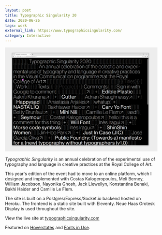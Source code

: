 ```yaml
---
layout: post
title: Typographic Singularity 20
date: 2020-06-26
tags: work
external_link: https://www.typographicsingularity.com/
category: Interactive
---
```


![ts](/assets/projects/ts-2020.png)

*Typographic Singularity* is an annual celebration of the experimental use of typography and language in creative practices at the Royal College of Art.

This year's edition of the event had to move to an online platform, which I designed and implemented with Costas Kalogeropoulos, Meli Berney, William Jacobson, Nayonika Ghosh, Jack Llewellyn, Konstantina Benaki, Bakhi Haider and Camille Le Flem.

The site is built on a Postgres/Express/Socket.io backend hosted on Heroku. The frontend is a static site built with Eleventy. Neue Haas Grotesk Display is used throughout the site.

View the live site at [typographicsingularity.com](https://www.typographicsingularity.com/)

Featured on [Hoverstates](https://www.hoverstat.es/features/typographic-singularity-2020) and [Fonts in Use](https://fontsinuse.com/uses/33780/typographic-singularity-2020).